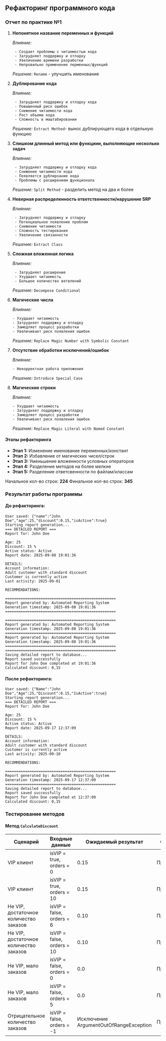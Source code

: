 ## Рефакторинг программного кода
### Отчет по практике №1


1) **Непонятное название переменных и функций**

   *Влияние:*
   
        - Создает проблемы с читаемостью кода
        - Затрудняет поддержку и отладку
        - Увеличение времени разработки
        - Непровильно применение перменных/функций
   
    *Решение:* `Rename` - улучшить именование

3) **Дублирование кода**

   *Влияние:*
   
        - Затрудняет поддержку и отладку кода
        - Повышенный риск ошибок
        - Снижение читаемости кода
        - Рост объема кода
        - Сложность в маштабировании
   
    *Решение:* `Extract Method`- вынос дублирующего кода в отдельную функцию

5) **Слишком длинный метод или функциии, выполняющие несколько задач**

   *Влияние:*
   
        - Затрудняет поддержку и отладку кода
        - Снижение читаемости кода
        - Появляется дублироание кода
        - Проблемы с расширением функционала
   
    *Решение:* `Split Method` - разделить метод на два и более

7) **Неверная распределенность ответственности/нарушение SRP**

   *Влияние:*
   
        - Затрудняет поддержку и отладку
        - Потенциальное появление проблем
        - Снижение читаемости
        - Сложность тестирования
        - Увеличение связанности
   
    *Решение:* `Extract Class`

9) **Сложная вложенная логика**

   *Влияние:*
   
        - Затрудняет расширение
        - Ухудшает читаемость
        - Большое количество ветвлений
   
    *Решение:* `Decompose Conditional`

11) **Магические числа**

    *Влияние:*
    
        - Ухудшает читаемость
        - Затрудняет поддержку и отладку
        - Замедляет процесс разработки
        - Увеличивает риск появления ошибок
    
    *Решение:* `Replace Magic Number with Symbolic Constant`

13) **Отсутствие обработки исключений/ошибок**

    *Влияние:*
    
        - Некорректная работа приложения
    
    *Решение:* `Introduce Special Case`

15) **Магические строки**

    *Влияние:*
    
        - Ухудшает читаемость
        - Затрудняет поддержку и отладку
        - Замедляет процесс разработки
        - Увеличивает риск появления ошибок
    
    *Решение:* `Replace Magic Literal with Named Constant`


#### Этапы рефакторинга
- **Этап 1:** Изменение именование переменных/констант
- **Этап 2:** Избавление от магических чисел/строк
- **Этап 3:** Уменьшение вложенности условных операторов
- **Этап 4:** Разделение методов на более мелкие
- **Этап 5:** Разделение ответсвенности по файлам/классам

Начальное кол-во строк: **224**
Финальное кол-во строк: **345**


### Результат работы программы

#### До рефакторинга:
```
User saved: {"name":"John Doe","age":25,"discount":0.15,"isActive":true}
Starting report generation...
=== DETAILED REPORT ===
Report for: John Doe

Age: 25
Discount: 15 %
Active status: Active
Report date: 2025-09-08 19:01:36

DETAILS:
Account information:
Adult customer with standard discount
Customer is currently active
Last activity: 2025-09-01

RECOMMENDATIONS:

==================================================
Report generated by: Automated Reporting System
Generation timestamp: 2025-09-08 19:01:36
==================================================

==================================================
Report generated by: Automated Reporting System
Generation timestamp: 2025-09-08 19:01:36
==================================================
Report generated by: Automated Reporting System
Generation timestamp: 2025-09-08 19:01:36
==================================================
==================================================
Saving detailed report to database...
Report saved successfully
Report for John Doe completed at 19:01:36
Calculated discount: 0,15
```

#### После рефакторинга:
```
User saved: {"Name":"John Doe","Age":25,"Discount":0.15,"IsActive":true}
Starting report generation...
=== DETAILED REPORT ===
Report for: John Doe

Age: 25
Discount: 15 %
Active status: Active
Report date: 2025-09-17 12:37:09

DETAILS:
Account information:
Adult customer with standard discount
Customer is currently active
Last activity: 2025-09-10

RECOMMENDATIONS:

==================================================
Report generated by: Automated Reporting System
Generation timestamp: 2025-09-17 12:37:09
==================================================
Saving detailed report to database...
Report saved successfully
Report for John Doe completed at 12:37:09
Calculated discount: 0,15
```

### Тестирование методов

#### Метод `CalculateDiscount`

| Сценарий | Входные данные | Ожидаемый результат | Статус |
|-----------|----------------|------------------|--------|
| VIP клиент | isVIP = true, orders = 0 | 0.15 |  Пройдено |
| VIP клиент | isVIP = true, orders = 10 | 0.15 |  Пройдено |
| Не VIP, достаточное количество заказов | isVIP = false, orders = 6 | 0.10 |  Пройдено |
| Не VIP, достаточное количество заказов | isVIP = false, orders = 10 | 0.10 |  Пройдено |
| Не VIP, мало заказов | isVIP = false, orders = 0 | 0.0 |  Пройдено |
| Не VIP, мало заказов | isVIP = false, orders = 5 | 0.0 |  Пройдено |
| Отрицательное количество заказов | isVIP = false, orders = -1 | Исключение ArgumentOutOfRangeException |  Пройдено |
